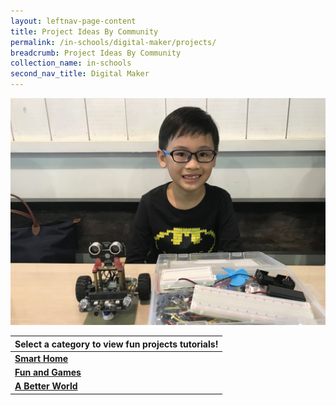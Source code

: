 ```yaml
---
layout: leftnav-page-content
title: Project Ideas By Community
permalink: /in-schools/digital-maker/projects/
breadcrumb: Project Ideas By Community
collection_name: in-schools
second_nav_title: Digital Maker
---
```

![main image](/images/in-schools/digital-maker/projects/cedric-image2.jpg)

| Select a category to view fun projects tutorials! |
| --- |
| [**Smart Home**](/smart-home) |
| [**Fun and Games**](/fun-and-games) |
| [**A Better World**](/a-better-world) |

